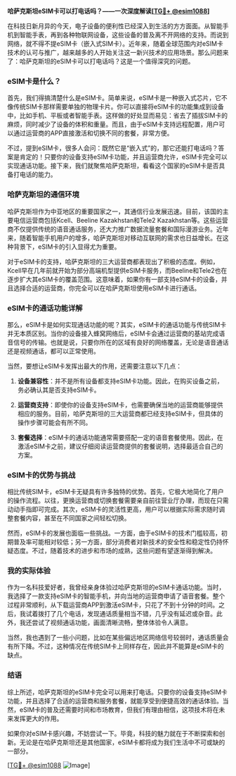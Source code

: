 **哈萨克斯坦eSIM卡可以打电话吗？——一次深度解读[[TG💪+ @esim1088](https://t.me/s/esim1088)]**

在科技日新月异的今天，电子设备的便利性已经深入到生活的方方面面。从智能手机到智能手表，再到各种物联网设备，这些设备的普及离不开网络的支持。而说到网络，就不得不提eSIM卡（嵌入式SIM卡）。近年来，随着全球范围内对eSIM卡技术的认可与推广，越来越多的人开始关注这一新兴技术的应用场景。那么问题来了：哈萨克斯坦的eSIM卡可以打电话吗？这是一个值得深究的问题。

### eSIM卡是什么？

首先，我们得搞清楚什么是eSIM卡。简单来说，eSIM卡是一种嵌入式芯片，它不像传统SIM卡那样需要单独的物理卡片。你可以直接将eSIM卡的功能集成到设备中，比如手机、平板或者智能手表。这样做的好处显而易见：省去了插拔SIM卡的麻烦，同时减少了设备的体积和重量。而且，由于eSIM卡支持远程配置，用户可以通过运营商的APP直接激活和切换不同的套餐，非常方便。

不过，提到eSIM卡，很多人会问：既然它是“嵌入式”的，那它还能打电话吗？答案是肯定的！只要你的设备支持eSIM卡功能，并且运营商允许，eSIM卡完全可以实现通话功能。接下来，我们就聚焦哈萨克斯坦，看看这个国家的eSIM卡是否具备打电话的能力。

### 哈萨克斯坦的通信环境

哈萨克斯坦作为中亚地区的重要国家之一，其通信行业发展迅速。目前，该国的主要电信运营商包括Kcell、Beeline Kazakhstan和Tele2 Kazakhstan等。这些运营商不仅提供传统的语音通话服务，还大力推广数据流量套餐和国际漫游业务。近年来，随着智能手机用户的增多，哈萨克斯坦对移动互联网的需求也日益增长。在这种背景下，eSIM卡的引入显得尤为重要。

对于eSIM卡的支持，哈萨克斯坦的三大运营商都表现出了积极的态度。例如，Kcell早在几年前就开始为部分高端机型提供eSIM卡服务，而Beeline和Tele2也在逐步扩大其eSIM卡的覆盖范围。这意味着，如果你有一部支持eSIM卡的设备，并且选择合适的运营商，你完全可以在哈萨克斯坦使用eSIM卡进行通话。

### eSIM卡的通话功能详解

那么，eSIM卡是如何实现通话功能的呢？其实，eSIM卡的通话功能与传统SIM卡并无本质区别。当你的设备接入蜂窝网络后，eSIM卡会通过运营商的基站完成语音信号的传输。也就是说，只要你所在的区域有良好的网络覆盖，无论是语音通话还是视频通话，都可以正常使用。

当然，要想让eSIM卡发挥出最大的作用，还需要注意以下几点：

1. **设备兼容性**：并不是所有设备都支持eSIM卡功能。因此，在购买设备之前，务必确认其是否支持eSIM卡。
   
2. **运营商支持**：即使你的设备支持eSIM卡，也需要确保当地的运营商能够提供相应的服务。目前，哈萨克斯坦的三大运营商都已经支持eSIM卡，但具体的操作步骤可能会有所不同。

3. **套餐选择**：eSIM卡的通话功能通常需要搭配一定的语音套餐使用。因此，在激活eSIM卡之前，建议仔细阅读运营商提供的套餐说明，选择最适合自己的方案。

### eSIM卡的优势与挑战

相比传统SIM卡，eSIM卡无疑具有许多独特的优势。首先，它极大地简化了用户的操作流程。以往，更换运营商或切换套餐需要亲自前往营业厅办理，而现在只需动动手指即可完成。其次，eSIM卡的灵活性更高，用户可以根据实际需求随时调整套餐内容，甚至在不同国家之间轻松切换。

然而，eSIM卡的发展也面临一些挑战。一方面，由于eSIM卡的技术门槛较高，初期普及率可能相对较低；另一方面，部分消费者对新技术的安全性和稳定性仍持怀疑态度。不过，随着技术的进步和市场的成熟，这些问题有望逐渐得到解决。

### 我的实际体验

作为一名科技爱好者，我曾经亲身体验过哈萨克斯坦的eSIM卡通话功能。当时，我选择了一款支持eSIM卡的智能手机，并向当地的运营商申请了语音套餐。整个过程非常顺利，从下载运营商APP到激活eSIM卡，只花了不到十分钟的时间。之后，我试着拨打了几个电话，发现通话质量相当不错，几乎没有延迟或杂音。此外，我还尝试了视频通话功能，画面清晰流畅，整体体验令人满意。

当然，我也遇到了一些小问题，比如在某些偏远地区网络信号较弱时，通话质量会有所下降。不过，这种情况在传统SIM卡上同样存在，因此并不能算是eSIM卡的缺点。

### 结语

综上所述，哈萨克斯坦的eSIM卡完全可以用来打电话。只要你的设备支持eSIM卡功能，并且选择了合适的运营商和服务套餐，就能享受到便捷高效的通话体验。当然，eSIM卡的普及还需要时间和市场教育，但我们有理由相信，这项技术将在未来发挥更大的作用。

如果你对eSIM卡感兴趣，不妨尝试一下。毕竟，科技的魅力就在于不断探索和创新。无论是在哈萨克斯坦还是其他国家，eSIM卡都将成为我们生活中不可或缺的一部分。

[[TG💪+ @esim1088](https://t.me/s/esim1088) ![Image](https://i.postimg.cc/4NQfJmqS/Snipaste-2025-05-13-00-14-12.png)]